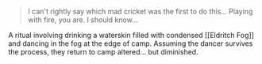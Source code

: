 >I can't rightly say which mad cricket was the first to do this... Playing with fire, you are. I should know...

A ritual involving drinking a waterskin filled with condensed [[Eldritch Fog]] and dancing in the fog at the edge of camp. Assuming the dancer survives the process, they return to camp altered... but diminished.